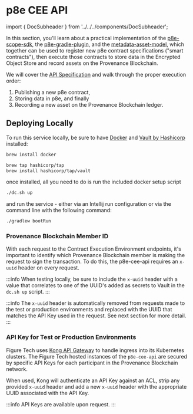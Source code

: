 # p8e CEE API

import { DocSubheader } from '../../../components/DocSubheader';

<DocSubheader text="A variation of the Asset Onboarding Service that implements the p8e Scope SDK"
/>

In this section, you'll learn about a practical implementation of the [p8e-scope-sdk](https://github.com/provenance-io/p8e-scope-sdk), the [p8e-gradle-plugin](https://github.com/provenance-io/p8e-gradle-plugin), and the [metadata-asset-model](https://github.com/provenance-io/metadata-asset-model), which together can be used to register new p8e contract specifications ("smart contracts"), then execute those contracts to store data in the Encrypted Object Store and record assets on the Provenance Blockchain.

We will cover the [API Specification](api-specification/) and walk through the proper execution order:

1. Publishing a new p8e contract,
2. Storing data in p8e, and finally
3. Recording a new asset on the Provenance Blockchain ledger.

## Deploying Locally

To run this service locally, be sure to have [Docker](https://www.docker.com/) and [Vault by Hashicorp](https://www.vaultproject.io/) installed:

```bash
brew install docker
```

```bash
brew tap hashicorp/tap
brew install hashicorp/tap/vault
```

once installed, all you need to do is run the included docker setup script

```bash
./dc.sh up
```

and run the service - either via an Intellij run configuration or via the command line with the following command:

```bash
./gradlew bootRun
```

### Provenance Blockchain Member ID

With each request to the Contract Execution Environment endpoints, it's important to identify which Provenance Blockchain member is making the request to sign the transaction. To do this, the p8e-cee-api requires an `x-uuid` header on every request.

:::info
When testing locally, be sure to include the `x-uuid` header with a value that correlates to one of the UUID's added as secrets to Vault in the `dc.sh up` script.
:::

:::info
The `x-uuid` header is automatically removed from requests made to the test or production environments and replaced with the UUID that matches the API Key used in the request. See next section for more detail.
:::

### API Key for Test or Production Environments

Figure Tech uses [Kong API Gateway](https://konghq.com/kong) to handle ingress into its Kubernetes clusters. The Figure Tech hosted instances of the `p8e-cee-api` are secured by specific API Keys for each participant in the Provenance Blockchain network.

When used, Kong will authenticate an API Key against an ACL, strip any provided `x-uuid` header and add a new `x-uuid` header with the appropriate UUID associated with the API Key.

:::info
API Keys are available upon request.
:::
